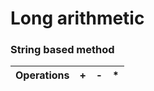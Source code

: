 # Long arithmetic
### String based method

| Operations | + | - | * |
| :----------: | :-----: | :-----: | :-----: |
